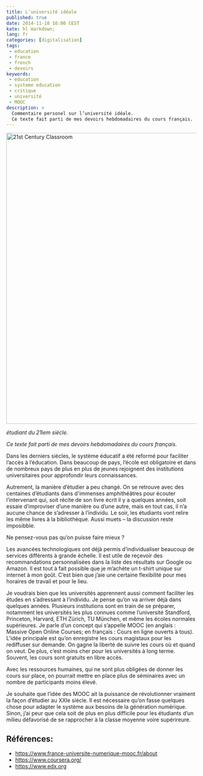```yaml
---
title: L’université idéale
published: true
date: 2014-11-10 16:00 CEST
kate: hl markdown;
lang: fr
categories: [digitalisation]
tags:
 - education
 - france
 - french
 - devoirs
keywords:
 - education
 - systeme education
 - critique
 - université
 - MOOC
description: >
  Commentaire personel sur l’université idéale.
  Ce texte fait parti de mes devoirs hebdomadaires du cours français.
---
```


<a data-flickr-embed="true"  href="https://www.flickr.com/photos/53964481@N08/6550979045" title="21st Century Classroom"><img src="https://farm8.staticflickr.com/7012/6550979045_a8059b5cb6_o.jpg" width="1024" height="768" alt="21st Century Classroom"></a>

*étudiant du 21ìem siècle.*

*Ce texte fait parti de mes devoirs hebdomadaires du cours français.*

Dans les derniers siècles, le système éducatif a été reformé pour faciliter l’accès à l’éducation. Dans beaucoup de pays, l’école est obligatoire et dans de nombreux pays de plus en plus de jeunes rejoignent des institutions universitaires pour approfondir leurs connaissances.

Autrement, la manière d’étudier a peu changé. On se retrouve avec des centaines d’étudiants dans d'immenses amphithéâtres pour écouter l’intervenant qui, soit récite de son livre écrit il y a quelques années, soit essaie d’improviser d’une manière ou d’une autre, mais en tout cas, il n’a aucune chance de s’adresser à l’individu. Le soir, les étudiants vont relire les même livres à la bibliothèque. Aussi muets – la discussion reste imposibble.

Ne pensez-vous pas qu’on puisse faire mieux ?

<!--more-->

Les avancées technologiques ont déjà permis d’individualiser beaucoup de services différents à grande échelle. Il est utile de reçevoir des recommandations personnalisées dans la liste des résultats sur Google ou Amazon. Il est tout à fait possible que je m’achète un t-shirt unique sur internet à mon goût. C’est bien que j’aie une certaine flexibilité pour mes horaires de travail et pour le lieu.

Je voudrais bien que les universités apprennent aussi comment faciliter les études en s’adressant à l’individu. Je pense qu’on va arriver déjà dans quelques années. Plusieurs institutions sont en train de se préparer, notamment les universités les plus connues comme l’université Standford, Princeton, Harvard, ETH Zürich, TU München, et même les écoles normales supérieures. Je parle d’un concept qui s’appelle MOOC (en anglais : Massive Open Online Courses; en français : Cours en ligne ouverts à tous). L’idée principale est qu’on enregistre les cours magistaux pour les rediffuser sur demande. On gagne la liberté de suivre les cours où et quand on veut. De plus, c’est moins cher pour les universités à long terme. Souvent, les cours sont gratuits en libre accès.

Avec les ressources humaines, qui ne sont plus obligées de donner les cours sur place, on pourrait mettre en place plus de séminaires avec un nombre de participants moins élevé.

Je souhaite que l’idée des MOOC ait la puissance de révolutionner vraiment la façon d’étudier au XXIe siècle. Il est nécessaire qu’on fasse quelques chose pour adapter le système aux besoins de la génération numérique. Sinon, j’ai peur que cela soit de plus en plus difficile pour les étudiants d’un milieu défavorisé de se rapprocher à la classe moyenne voire supérireure.

## Références:
- <https://www.france-universite-numerique-mooc.fr/about>
- <https://www.coursera.org/>
- <https://www.edx.org>
